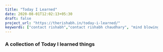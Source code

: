 ```yaml
---
title: "Today I Learned"
date: 2020-08-01T12:02:13+05:30
draft: false
project_url: "https://therishabh.in/today-i-learned/"
keywords: ["contact rishabh","contact rishabh chaudhary", "mind blowing facts", "today I learned"]
---
```


### A collection of Today I learned things


